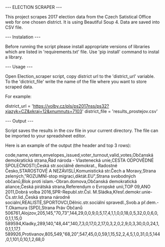 --- ELECTION SCRAPER ---

This project scrapes 2017 election data from the Czech Satistical Office web
for one chosen district. It is using Beautiful Soup 4. Data are saved into CSV file.

--- Instalation ---

Before running the script please install appropriate versions of libraries 
which are listed in 'requirements.txt' file.
Use 'pip install' command to instal a library.

--- Usage ---

Open Election_scraper script, copy district url to the 'district_url' variable.
To the 'dictrict_file' write the name of the file where you want to store scraped data.

For example:

district_url = 'https://volby.cz/pls/ps2017nss/ps32?xjazyk=CZ&xkraj=12&xnumnuts=7103'
district_file = 'results_prostejov.csv'

--- Output ---

Script saves the results in the csv file in your current directory.
The file can be imported to your spreadsheet editor.

Here is an example of the output (the header and top 3 rows):

code,name,voters,envelopes_issued,voter_turnout,valid_votes,Občanská demokratická strana,Řád národa - Vlastenecká unie,CESTA ODPOVĚDNÉ SPOLEČNOSTI,Česká str.sociálně demokrat.,    Radostné Česko,STAROSTOVÉ A NEZÁVISLÍ,Komunistická str.Čech a Moravy,Strana zelených,"ROZUMNÍ-stop migraci,diktát.EU",Strana svobodných občanů,Blok proti islam.-Obran.domova,Občanská demokratická aliance,Česká pirátská strana,Referendum o Evropské unii,TOP 09,ANO 2011,Dobrá volba 2016,SPR-Republ.str.Čsl. M.Sládka,Křesť.demokr.unie-Čs.str.lid.,Česká strana národně sociální,REALISTÉ,SPORTOVCI,Dělnic.str.sociální spravedl.,Svob.a př.dem.-T.Okamura (SPD),Strana Práv Občanů
506761,Alojzov,205,145,"70,73",144,29,0,0,9,0,5,17,4,1,1,0,0,18,0,5,32,0,0,6,0,0,1,1,15,0
589594,Kladky,289,140,"48,44",140,7,3,0,17,0,2,17,0,3,2,0,2,9,0,3,30,0,0,24,1,0,1,1,17,1
589926,Protivanov,805,549,"68,20",547,45,0,0,59,1,15,52,2,4,5,1,0,31,0,5,144,0,1,101,0,10,1,2,68,0



